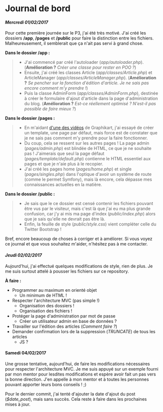 Journal de bord
=======

#### *Mercredi 01/02/2017*

Pour cette première journée sur le P3, j'ai été très motivé. J'ai créé les dossiers **/app**, **/pages** et **/public** pour faire la distinction entre les fichiers. Malheureusement, il semblerait que ça n'ait pas servi à grand chose.

**Dans le dossier /app :**

>  - J'ai commencé par créé l'autoloader (*app/autoloader.php*). (**Amélioration ?** *Créer une classe pour rester en POO ?*)
>  - Ensuite, j'ai créé les classes Article (*app/classes/Article.php*) et ArticleManager (*app/classes/ArticleManager.php*). (**Amélioration
> ?** *Se pencher sur la fonction d'édition d'article. Je ne sais pas
> encore comment m'y prendre !*)
>  - Puis la classe AdminForm (*app/classes/AdminForm.php*), destinée à créer le formulaire d'ajout d'article dans la page d'administration du
> blog. (**Amélioration ?** *Est-ce réellement optimisé ? N'est-il pas
> possible de faire mieux ?*)

**Dans le dossier /pages :**

> - En m'aidant [d'une des vidéos](https://www.youtube.com/watch?v=sqiP39cH5K4) de Graphikart,
> j'ai essayé de créer un template, une page par défaut, mais force est
> de constater que je ne sais pas comment m'y prendre pour la faire
> fonctionner.
>  - Du coup, cela se ressent sur les autres pages ! La page admin (*pages/admin.php*) est blindée de HTML, ce que je ne souhaite pas !
> J'aimerais que seul la page défaut (*pages/template/default.php*)
> contienne le HTML essentiel aux pages et que je n'aie plus à le
> recopier.
>  - J'ai créé les pages home (*pages/home.php*) et single (*pages/singles.php*) dans l'optique d'avoir un système de route
> (comme le permet Symfony), mais là encore, cela dépasse mes
> connaissances actuelles en la matière.

**Dans le dossier /public :**

>  - Je sais que le ce dossier est censé contenir les fichiers pouvant être vus par le visiteur, mais c'est là que j'ai eu ma plus grande
> confusion, car j'y ai mis ma page d'index (*public/index.php*) alors
> que je sais qu'elle ne devrait pas être là.
>  - Enfin, la feuille de style (*public/style.css*) vient compléter celle du Twitter Bootstrap !

Bref, encore beaucoup de choses à corriger et à améliorer. Si vous voyez ce journal et que vous souhaitez m'aider, n'hésitez pas à me contacter.

#### *Jeudi 02/02/2017*

Aujourd'hui, j'ai effectué quelques modifications de style, rien de plus. Je me suis surtout attelé à pousser les fichiers sur ce repository.

**À faire :**

 - Programmer au maximum en orienté objet
	 - Un minimum de HTML !
 - Respecter l'architecture MVC (pas simple !)
	 - Organisation des dossiers !
	 - Organisation des fichiers !
 - Protéger la page d'administration par mot de passe
	 - Créer un utilisateur admin en base de données ?
 - Travailler sur l'édition des articles (*Comment faire ?*)
 - Demander confirmation lors de la suppression (*TRUNCATE*) de tous les articles
	 - JS ?

#### Samedi 04/02/2017

Une grosse tentative, aujourd'hui, de faire les modifications nécessaires pour respecter l'architecture MVC. Je me suis appuyé sur un exemple fourni par mon mentor pour lesdites modifications et espère avoir fait un pas vers la bonne direction. J'en appelle à mon mentor et à toutes les personnes pouvant apporter leurs bons conseils ! ;)

Pour le dernier commit, j'ai tenté d'ajouter la date d'ajout du post (*$date_post*), mais sans succès. Cela reste à faire dans les prochaines mises à jour. 